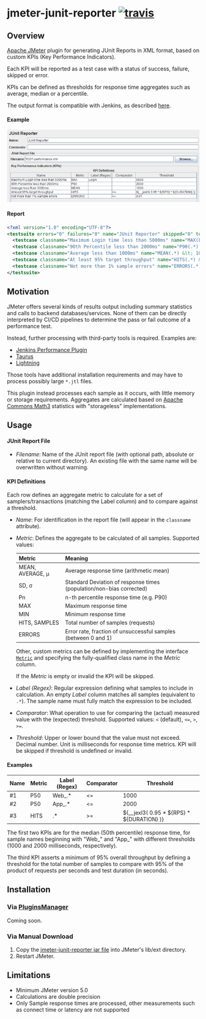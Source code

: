 # jmeter-junit-reporter [![travis][travis-image]][travis-url]

[travis-image]: https://app.travis-ci.com/tilln/jmeter-junit-reporter.svg?branch=master
[travis-url]: https://app.travis-ci.com/tilln/jmeter-junit-reporter

Overview
--------

[Apache JMeter](https://jmeter.apache.org/) plugin for generating JUnit Reports in XML format,
based on custom KPIs (Key Performance Indicators).

Each KPI will be reported as a test case with a status of success, failure, skipped or error.

KPIs can be defined as thresholds for response time aggregates such as average, median or a percentile.

The output format is compatible with Jenkins, as described [here](https://llg.cubic.org/docs/junit/).

#### Example

![reporter](docs/reporter.png)

#### Report

```xml
<?xml version="1.0" encoding="UTF-8"?>
<testsuite errors="0" failures="0" name="JUnit Reporter" skipped="0" tests="5">
  <testcase classname="Maximum Login time less than 5000ms" name="MAX(Login) &lt; 5000"/>
  <testcase classname="90th Percentile less than 2000ms" name="P90(.*) &lt; 2000"/>
  <testcase classname="Average less than 1000ms" name="MEAN(.*) &lt; 1000"/>
  <testcase classname="At least 95% target throughput" name="HITS(.*) &gt;= 9500"/>
  <testcase classname="Not more than 1% sample errors" name="ERRORS(.*) &lt;= 0.01"/>
</testsuite>
```

Motivation
----------

JMeter offers several kinds of results output including summary statistics and calls to backend databases/services. 
None of them can be directly interpreted by CI/CD pipelines to determine the pass or fail outcome of a performance test.

Instead, further processing with third-party tools is required. Examples are:
- [Jenkins Performance Plugin](https://plugins.jenkins.io/performance/)
- [Taurus](https://gettaurus.org/)
- [Lightning](https://automatictester.github.io/lightning/)

Those tools have additional installation requirements and may have to process possibly large `*.jtl` files.

This plugin instead processes each sample as it occurs, with little memory or storage requirements.
Aggregates are calculated based on [Apache Commons Math3](https://commons.apache.org/proper/commons-math/userguide/stat.html)
statistics with "storageless" implementations. 

Usage
-----

#### JUnit Report File

- *Filename*: Name of the JUnit report file (with optional path, absolute or relative to current directory).
  An existing file with the same name will be overwritten without warning.

#### KPI Definitions

Each row defines an aggregate metric to calculate for a set of samplers/transactions (matching the Label column)
and to compare against a threshold.

- *Name*: For identification in the report file (will appear in the `classname` attribute).
- *Metric*: Defines the aggregate to be calculated of all samples.
  Supported values:

  |Metric|Meaning|
  |------|-------|
  | MEAN, AVERAGE, μ | Average response time (arithmetic mean) |
  | SD, σ | Standard Deviation of response times (population/non-bias corrected) |
  | Pn | n-th percentile response time (e.g. P90) |
  | MAX | Maximum response time |
  | MIN | Minimum response time |
  | HITS, SAMPLES | Total number of samples (requests) |
  | ERRORS | Error rate, fraction of unsuccessful samples (between 0 and 1) |

  Other, custom metrics can be defined by implementing the interface
  [`Metric`](src/main/java/nz/co/breakpoint/jmeter/Metric.java) 
  and specifying the fully-qualified class name in the *Metric* column.

  If the *Metric* is empty or invalid the KPI will be skipped.

- *Label (Regex)*: Regular expression defining what samples to include in calculation.
  An empty *Label* column matches all samples (equivalent to `.*`). The sample name must fully match the expression to be included. 
- *Comparator*: What operation to use for comparing the (actual) measured value with the (expected) threshold.
  Supported values: `<` (default), `<=`, `>`, `>=`.
- *Threshold*: Upper or lower bound that the value must not exceed. Decimal number.
  Unit is milliseconds for response time metrics. 
  KPI will be skipped if threshold is undefined or invalid.

#### Examples

|Name|Metric|Label (Regex)|Comparator|Threshold|
|----|------|-------------|----------|---------|
|#1  |P50   |Web_.*       |<=        |1000     |
|#2  |P50   |App_.*       |<=        |2000     |
|#3  |HITS  |.*           |>=        |${__jexl3( 0.95 * ${RPS} * ${DURATION} )}|

The first two KPIs are for the median (50th percentile) response time, for sample names beginning with "Web_"
and "App_" with different thresholds (1000 and 2000 milliseconds, respectively).

The third KPI asserts a minimum of 95% overall throughput by defining a threshold for the total number of samples
to compare with 95% of the product of requests per seconds and test duration (in seconds).


Installation
------------

### Via [PluginsManager](https://jmeter-plugins.org/wiki/PluginsManager/)

Coming soon.
<!--
Under tab "Available Plugins", select "JUnit Reporter", then click "Apply Changes and Restart JMeter".

### Via Package from [JMeter-Plugins.org](https://jmeter-plugins.org/)

Extract the [zip package](https://jmeter-plugins.org/files/packages/tilln-junit-1.0.zip) into JMeter's lib directory, then restart JMeter.
-->
### Via Manual Download

1. Copy the [jmeter-junit-reporter jar file](https://github.com/tilln/jmeter-junit-reporter/releases/download/1.0-SNAPSHOT/jmeter-junit-reporter-1.0-SNAPSHOT.jar) into JMeter's lib/ext directory.
2. Restart JMeter.


Limitations
-----------

- Minimum JMeter version 5.0
- Calculations are double precision
- Only Sample response times are processed, other measurements such as connect time or latency are not supported
